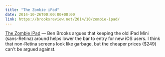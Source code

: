 ```yaml
---
title: "The Zombie iPad"
date: 2014-10-26T00:00:00+00:00
link: https://brooksreview.net/2014/10/zombie-ipad/
---
```

[The Zombie iPad](https://brooksreview.net/2014/10/zombie-ipad/) &mdash; 
 Ben Brooks argues that keeping the old iPad Mini (sans-Retina) around helps lower the bar to entry for new iOS users. I think that non-Retina screens look like garbage, but the cheaper prices ($249) can't be argued against.
